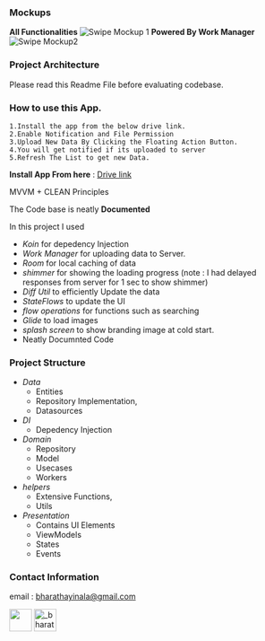 
### Mockups
**All Functionalities**
![Swipe Mockup 1](https://github.com/bharath914/SwipeAndroidAssignment/assets/98139751/0280e768-cdb2-477d-8821-e958875137bf)
**Powered By Work Manager**
![Swipe Mockup2](https://github.com/bharath914/SwipeAndroidAssignment/assets/98139751/64264654-a1e6-4afc-b9da-883518bf297c)





### Project Architecture
Please read this Readme File before evaluating codebase.



### How to use this App.
    1.Install the app from the below drive link.
    2.Enable Notification and File Permission
    3.Upload New Data By Clicking the Floating Action Button.
    4.You will get notified if its uploaded to server
    5.Refresh The List to get new Data.

**Install App From here** : [Drive link](https://drive.google.com/file/d/1bqIlo-6621b7geW74WrydFFYX4I4Vt4y/view?usp=drive_link)

MVVM + CLEAN Principles

The Code base is neatly **Documented**

In this project I used
- *Koin* for depedency Injection
- *Work Manager* for uploading data to Server.
- *Room* for local caching of data
- *shimmer* for showing the loading progress (note : I had delayed responses from server for 1 sec to show shimmer)
- *Diff Util* to efficiently Update the data
- *StateFlows* to update the UI
- *flow operations* for functions such as searching
- *Glide* to load images
- *splash screen* to show branding image at cold start.
- Neatly Documnted Code


### Project Structure
- *Data* 
     - Entities
     - Repository Implementation,
     - Datasources
- *DI*  
    - Depedency Injection 
- *Domain* 
    - Repository
    - Model
    - Usecases
    - Workers
- *helpers*  
    - Extensive Functions,
    -  Utils
- *Presentation* 
    -  Contains UI Elements 
    -  ViewModels
    -  States
    -  Events





### Contact Information 
email : bharathayinala@gmail.com

<a href="https://linkedin.com/in/bharathayinala7" target="blank"><img align="center"
            src="https://logopng.com.br/logos/linkedin-83.png"
            width="40" /></a>
    <a href="https://instagram.com/_bharath914_" target="blank"><img align="center"
            src="https://img.icons8.com/?size=512&id=43625&format=png" alt="_bharath914_" height="40" width="40" /></a>
